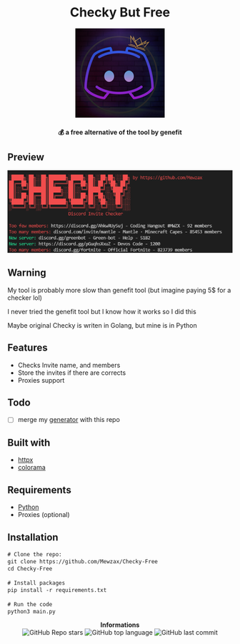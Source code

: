 <h1 align="center">Checky But Free</h1>
<p align="center">
<img src="./avatar.png">
</p>

<h4 align='center'>💰 a free alternative of the tool by genefit</h4>

## Preview

<img src="./preview.png">

## Warning

My tool is probably more slow than genefit tool (but imagine paying 5$ for a checker lol)

I never tried the genefit tool but I know how it works so I did this

Maybe original Checky is writen in Golang, but mine is in Python

## Features

- Checks Invite name, and members
- Store the invites if there are corrects
- Proxies support

## Todo

- [ ] merge my [generator](https://github.com/Mewzax/Discord-Invite-Generator) with this repo

## Built with

- [httpx](https://www.python-httpx.org)
- [colorama](https://pypi.org/project/colorama/)

## Requirements

- [Python](https://www.python.org/downloads/)
- Proxies (optional)

## Installation

```t
# Clone the repo:
git clone https://github.com/Mewzax/Checky-Free
cd Checky-Free

# Install packages
pip install -r requirements.txt

# Run the code
python3 main.py
```

<p align="center"> 
    <b>Informations</b><br>
    <img alt="GitHub Repo stars" src="https://img.shields.io/github/stars/Mewzax/Checky-Free?style=social">
    <img alt="GitHub top language" src="https://img.shields.io/github/languages/top/Mewzax/Checky-Free">
    <img alt="GitHub last commit" src="https://img.shields.io/github/last-commit/Mewzax/Checky-Free">
</p>
